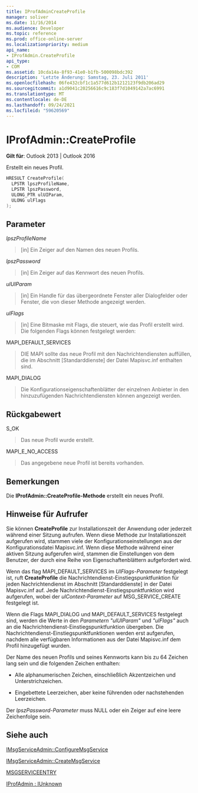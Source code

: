 ```yaml
---
title: IProfAdminCreateProfile
manager: soliver
ms.date: 11/16/2014
ms.audience: Developer
ms.topic: reference
ms.prod: office-online-server
ms.localizationpriority: medium
api_name:
- IProfAdmin.CreateProfile
api_type:
- COM
ms.assetid: 10cda14a-8f93-41e0-b1fb-500098bdc392
description: 'Letzte Änderung: Samstag, 23. Juli 2011'
ms.openlocfilehash: 06fe432cbf1c1a577d612b1212123f9db206ad29
ms.sourcegitcommit: a1d9041c20256616c9c183f7d1049142a7ac6991
ms.translationtype: MT
ms.contentlocale: de-DE
ms.lasthandoff: 09/24/2021
ms.locfileid: "59620569"
---
```

# <a name="iprofadmincreateprofile"></a>IProfAdmin::CreateProfile

  
  
**Gilt für**: Outlook 2013 | Outlook 2016 
  
Erstellt ein neues Profil.
  
```cpp
HRESULT CreateProfile(
  LPSTR lpszProfileName,
  LPSTR lpszPassword,
  ULONG_PTR ulUIParam,
  ULONG ulFlags
);
```

## <a name="parameters"></a>Parameter

 _lpszProfileName_
  
> [in] Ein Zeiger auf den Namen des neuen Profils.
    
 _lpszPassword_
  
> [in] Ein Zeiger auf das Kennwort des neuen Profils. 
    
 _ulUIParam_
  
> [in] Ein Handle für das übergeordnete Fenster aller Dialogfelder oder Fenster, die von dieser Methode angezeigt werden.
    
 _ulFlags_
  
> [in] Eine Bitmaske mit Flags, die steuert, wie das Profil erstellt wird. Die folgenden Flags können festgelegt werden:
    
MAPI_DEFAULT_SERVICES 
  
> DIE MAPI sollte das neue Profil mit den Nachrichtendiensten auffüllen, die im Abschnitt [Standarddienste] der Datei Mapisvc.inf enthalten sind.
    
MAPI_DIALOG 
  
> Die Konfigurationseigenschaftenblätter der einzelnen Anbieter in den hinzuzufügenden Nachrichtendiensten können angezeigt werden. 
    
## <a name="return-value"></a>Rückgabewert

S_OK 
  
> Das neue Profil wurde erstellt.
    
MAPI_E_NO_ACCESS 
  
> Das angegebene neue Profil ist bereits vorhanden.
    
## <a name="remarks"></a>Bemerkungen

Die **IProfAdmin::CreateProfile-Methode** erstellt ein neues Profil. 
  
## <a name="notes-to-callers"></a>Hinweise für Aufrufer

Sie können **CreateProfile** zur Installationszeit der Anwendung oder jederzeit während einer Sitzung aufrufen. Wenn diese Methode zur Installationszeit aufgerufen wird, stammen viele der Konfigurationseinstellungen aus der Konfigurationsdatei Mapisvc.inf. Wenn diese Methode während einer aktiven Sitzung aufgerufen wird, stammen die Einstellungen von dem Benutzer, der durch eine Reihe von Eigenschaftenblättern aufgefordert wird. 
  
Wenn das flag MAPI_DEFAULT_SERVICES im  _UlFlags-Parameter_ festgelegt ist, ruft **CreateProfile** die Nachrichtendienst-Einstiegspunktfunktion für jeden Nachrichtendienst im Abschnitt [Standarddienste] in der Datei Mapisvc.inf auf. Jede Nachrichtendienst-Einstiegspunktfunktion wird aufgerufen, wobei der  _ulContext-Parameter_ auf MSG_SERVICE_CREATE festgelegt ist. 
  
Wenn die Flags MAPI_DIALOG und MAPI_DEFAULT_SERVICES festgelegt sind, werden die Werte in den  _Parametern "ulUIParam"_ und  _"ulFlags"_ auch an die Nachrichtendienst-Einstiegspunktfunktion übergeben. Die Nachrichtendienst-Einstiegspunktfunktionen werden erst aufgerufen, nachdem alle verfügbaren Informationen aus der Datei Mapisvc.inf dem Profil hinzugefügt wurden. 
  
Der Name des neuen Profils und seines Kennworts kann bis zu 64 Zeichen lang sein und die folgenden Zeichen enthalten:
  
- Alle alphanumerischen Zeichen, einschließlich Akzentzeichen und Unterstrichzeichen.
    
- Eingebettete Leerzeichen, aber keine führenden oder nachstehenden Leerzeichen.
    
Der  _lpszPassword-Parameter_ muss NULL oder ein Zeiger auf eine leere Zeichenfolge sein. 
  
## <a name="see-also"></a>Siehe auch



[IMsgServiceAdmin::ConfigureMsgService](imsgserviceadmin-configuremsgservice.md)
  
[IMsgServiceAdmin::CreateMsgService](imsgserviceadmin-createmsgservice.md)
  
[MSGSERVICEENTRY](msgserviceentry.md)
  
[IProfAdmin : IUnknown](iprofadminiunknown.md)

